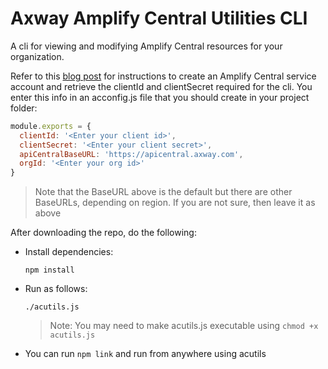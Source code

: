 # Axway Amplify Central Utilities CLI

A cli for viewing and modifying Amplify Central resources for your organization.

Refer to this [blog post](https://devblog.axway.com/apis/amplify-central-connected-gateway-custom-api-subscription-flow-basics/) for instructions to create an Amplify Central service account and retrieve the clientId and clientSecret required for the cli. You enter this info in an acconfig.js file that you should create in your project folder:

```javascript
module.exports = {
  clientId: '<Enter your client id>',
  clientSecret: '<Enter your client secret>',
  apiCentralBaseURL: 'https://apicentral.axway.com',
  orgId: '<Enter your org id>'
}

```

> Note that the BaseURL above is the default but there are other BaseURLs, depending on region. If you are not sure, then leave it as above

After downloading the repo, do the following:

* Install dependencies:

  `npm install`

* Run as follows:

  `./acutils.js`

  > Note: You may need to make acutils.js executable using `chmod +x acutils.js`

* You can run `npm link` and run from anywhere using acutils
